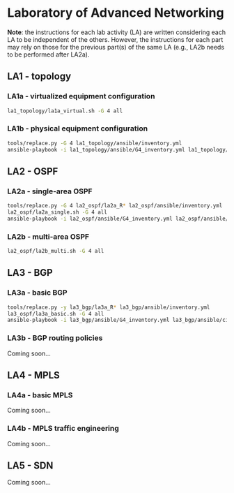 # Laboratory of Advanced Networking

**Note**: the instructions for each lab activity (LA) are written considering each LA to be independent of the others. However, the instructions for each part may rely on those for the previous part(s) of the same LA (e.g., LA2b needs to be performed after LA2a).

## LA1 - topology

### LA1a - virtualized equipment configuration

```bash
la1_topology/la1a_virtual.sh -G 4 all
```

### LA1b - physical equipment configuration

```bash
tools/replace.py -G 4 la1_topology/ansible/inventory.yml
ansible-playbook -i la1_topology/ansible/G4_inventory.yml la1_topology/ansible/cisco_ios_command.yml
```

## LA2 - OSPF

### LA2a - single-area OSPF

```bash
tools/replace.py -G 4 la2_ospf/la2a_R* la2_ospf/ansible/inventory.yml
la2_ospf/la2a_single.sh -G 4 all
ansible-playbook -i la2_ospf/ansible/G4_inventory.yml la2_ospf/ansible/cisco_ios_command.yml
```

### LA2b - multi-area OSPF

```bash
la2_ospf/la2b_multi.sh -G 4 all
```

## LA3 - BGP

### LA3a - basic BGP

```bash
tools/replace.py -y la3_bgp/la3a_R* la3_bgp/ansible/inventory.yml
la3_ospf/la3a_basic.sh -G 4 all
ansible-playbook -i la3_bgp/ansible/G4_inventory.yml la3_bgp/ansible/cisco_ios_command.yml
```

### LA3b - BGP routing policies

Coming soon...

<!-- ```bash
la3_ospf/la3b_policies.sh -G 4 all
``` -->

## LA4 - MPLS

### LA4a - basic MPLS

Coming soon...

### LA4b - MPLS traffic engineering

Coming soon...

## LA5 - SDN

Coming soon...